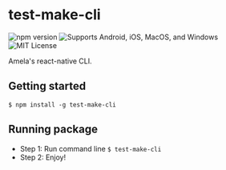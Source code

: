 # test-make-cli
![npm version](https://img.shields.io/npm/v/test-make-cli.svg) ![Supports Android, iOS, MacOS, and Windows](https://img.shields.io/badge/platforms-android%20|%20ios|%20macos|%20windows-lightgrey.svg) ![MIT License](https://img.shields.io/npm/l/test-make-cli.svg)

Amela's react-native CLI.

## Getting started
`$ npm install -g test-make-cli`

## Running package
* Step 1: Run command line `$ test-make-cli`
* Step 2: Enjoy!
